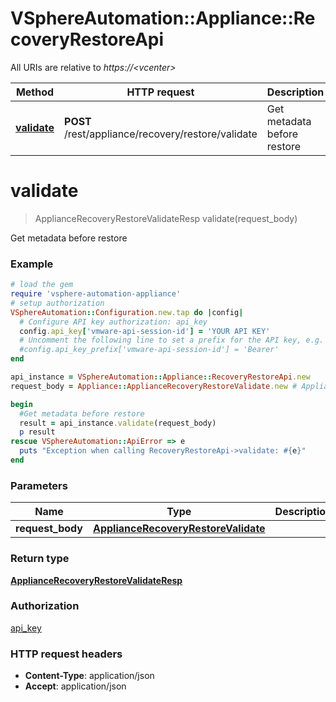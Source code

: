 # VSphereAutomation::Appliance::RecoveryRestoreApi

All URIs are relative to *https://&lt;vcenter&gt;*

Method | HTTP request | Description
------------- | ------------- | -------------
[**validate**](RecoveryRestoreApi.md#validate) | **POST** /rest/appliance/recovery/restore/validate | Get metadata before restore


# **validate**
> ApplianceRecoveryRestoreValidateResp validate(request_body)

Get metadata before restore

### Example
```ruby
# load the gem
require 'vsphere-automation-appliance'
# setup authorization
VSphereAutomation::Configuration.new.tap do |config|
  # Configure API key authorization: api_key
  config.api_key['vmware-api-session-id'] = 'YOUR API KEY'
  # Uncomment the following line to set a prefix for the API key, e.g. 'Bearer' (defaults to nil)
  #config.api_key_prefix['vmware-api-session-id'] = 'Bearer'
end

api_instance = VSphereAutomation::Appliance::RecoveryRestoreApi.new
request_body = Appliance::ApplianceRecoveryRestoreValidate.new # ApplianceRecoveryRestoreValidate | 

begin
  #Get metadata before restore
  result = api_instance.validate(request_body)
  p result
rescue VSphereAutomation::ApiError => e
  puts "Exception when calling RecoveryRestoreApi->validate: #{e}"
end
```

### Parameters

Name | Type | Description  | Notes
------------- | ------------- | ------------- | -------------
 **request_body** | [**ApplianceRecoveryRestoreValidate**](ApplianceRecoveryRestoreValidate.md)|  | 

### Return type

[**ApplianceRecoveryRestoreValidateResp**](ApplianceRecoveryRestoreValidateResp.md)

### Authorization

[api_key](../README.md#api_key)

### HTTP request headers

 - **Content-Type**: application/json
 - **Accept**: application/json



